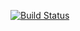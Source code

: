 [![Build Status](https://cloud.drone.io/api/badges/rk134/RetardedDroneCI/status.svg)](https://cloud.drone.io/rk134/RetardedDroneCI)    
 
